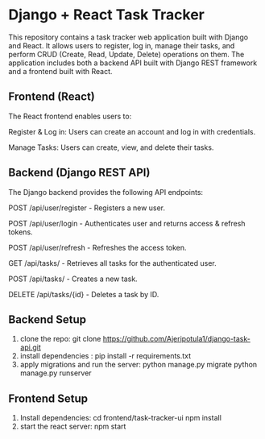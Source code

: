 # Django + React Task Tracker
This repository contains a task tracker web application built with Django and React. It allows users to register, log in, manage their tasks, and perform CRUD (Create, Read, Update, Delete) operations on them. The application includes both a backend API built with Django REST framework and a frontend built with React.

## Frontend (React)
The React frontend enables users to:

Register & Log in: Users can create an account and log in with credentials.

Manage Tasks: Users can create, view, and delete their tasks.


## Backend (Django REST API)
The Django backend provides the following API endpoints:

POST /api/user/register - Registers a new user.

POST /api/user/login - Authenticates user and returns access & refresh tokens.

POST /api/user/refresh - Refreshes the access token.

GET /api/tasks/ - Retrieves all tasks for the authenticated user.

POST /api/tasks/ - Creates a new task.

DELETE /api/tasks/{id} - Deletes a task by ID.

## Backend Setup  
1. clone the repo: git clone https://github.com/Ajeripotula1/django-task-api.git
2. install dependencies : pip install -r requirements.txt
3. apply migrations and run the server:
python manage.py migrate
python manage.py runserver

## Frontend Setup 
1. Install dependencies:
cd frontend/task-tracker-ui 
npm install
2. start the react server:
npm start
   
